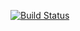 [![Build Status](https://secure.travis-ci.org/robertjd/travis-demo.png?branch=master)](http://travis-ci.org/robertjd/travis-demo)